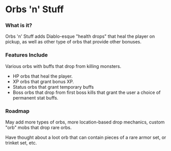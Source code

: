 # Orbs 'n' Stuff

### What is it?
Orbs 'n' Stuff adds Diablo-esque "health drops" that heal the player on pickup, as well as other type of orbs that provide other bonuses.

### Features Include
Various orbs with buffs that drop from killing monsters.
* HP orbs that heal the player.
* XP orbs that grant bonus XP.
* Status orbs that grant temporary buffs
* Boss orbs that drop from first boss kills that grant the user a choice of permanent stat buffs.

### Roadmap
May add more types of orbs, more location-based drop mechanics, custom "orb" mobs that drop rare orbs.

Have thought about a loot orb that can contain pieces of a rare armor set, or trinket set, etc.